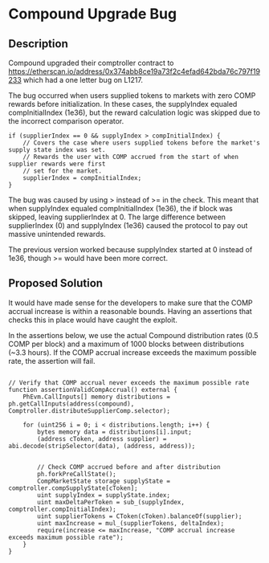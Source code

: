 # Compound Upgrade Bug

## Description

Compound upgraded their comptroller contract to <https://etherscan.io/address/0x374abb8ce19a73f2c4efad642bda76c797f19233> which had a one letter bug on L1217.

The bug occurred when users supplied tokens to markets with zero COMP rewards before initialization. In these cases, the supplyIndex equaled compInitialIndex (1e36), but the reward calculation logic was skipped due to the incorrect comparison operator.

```solidity
if (supplierIndex == 0 && supplyIndex > compInitialIndex) {
    // Covers the case where users supplied tokens before the market's supply state index was set.
    // Rewards the user with COMP accrued from the start of when supplier rewards were first
    // set for the market.
    supplierIndex = compInitialIndex;
}
```

The bug was caused by using > instead of >= in the check. This meant that when supplyIndex equaled compInitialIndex (1e36), the if block was skipped, leaving supplierIndex at 0. The large difference between supplierIndex (0) and supplyIndex (1e36) caused the protocol to pay out massive unintended rewards.

The previous version worked because supplyIndex started at 0 instead of 1e36, though >= would have been more correct.

## Proposed Solution

It would have made sense for the developers to make sure that the COMP accrual increase is within a reasonable bounds.
Having an assertions that checks this in place would have caught the exploit.

In the assertions below, we use the actual Compound distribution rates (0.5 COMP per block) and a maximum of 1000 blocks between distributions (~3.3 hours).
If the COMP accrual increase exceeds the maximum possible rate, the assertion will fail.

```solidity

// Verify that COMP accrual never exceeds the maximum possible rate
function assertionValidCompAccrual() external {
    PhEvm.CallInputs[] memory distributions = ph.getCallInputs(address(compound), Comptroller.distributeSupplierComp.selector);

    for (uint256 i = 0; i < distributions.length; i++) {
        bytes memory data = distributions[i].input;
        (address cToken, address supplier) = abi.decode(stripSelector(data), (address, address));


        // Check COMP accrued before and after distribution
        ph.forkPreCallState();
        CompMarketState storage supplyState = comptroller.compSupplyState[cToken];
        uint supplyIndex = supplyState.index;
        uint maxDeltaPerToken = sub_(supplyIndex, comptroller.compInitialIndex);
        uint supplierTokens = CToken(cToken).balanceOf(supplier);
        uint maxIncrease = mul_(supplierTokens, deltaIndex);
        require(increase <= maxIncrease, "COMP accrual increase exceeds maximum possible rate");
    }
}
```
